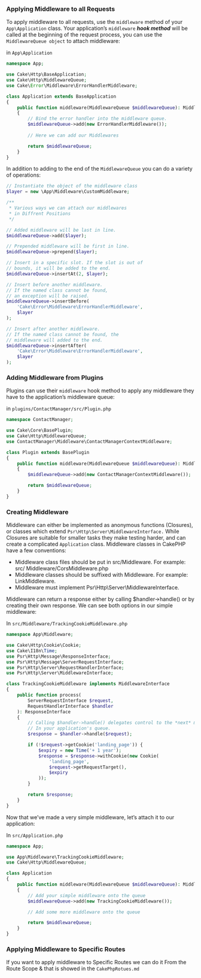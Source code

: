 ### Applying Middleware to all __Requests__

To apply middleware to all requests, use the `middleware` method of your `App\Application` class. Your application’s `middleware` ___hook method___ will be called at the beginning of the request process, you can use the `MiddlewareQueue object` to attach middleware:

in `App\Application`

```php
namespace App;

use Cake\Http\BaseApplication;
use Cake\Http\MiddlewareQueue;
use Cake\Error\Middleware\ErrorHandlerMiddleware;

class Application extends BaseApplication
{
    public function middleware(MiddlewareQueue $middlewareQueue): MiddlewareQueue
    {
        // Bind the error handler into the middleware queue.
        $middlewareQueue->add(new ErrorHandlerMiddleware());
        
        // Here we can add our Middlewares

        return $middlewareQueue;
    }
}
```

In addition to adding to the end of the `MiddlewareQueue` you can do a variety of operations:

```php
// Instantiate the object of the middleware class
$layer = new \App\Middleware\CustomMiddleware;

/**
 * Various ways we can attach our middlewares 
 * in Diffrent Positions
 */

// Added middleware will be last in line.
$middlewareQueue->add($layer);

// Prepended middleware will be first in line.
$middlewareQueue->prepend($layer);

// Insert in a specific slot. If the slot is out of
// bounds, it will be added to the end.
$middlewareQueue->insertAt(2, $layer);

// Insert before another middleware.
// If the named class cannot be found,
// an exception will be raised.
$middlewareQueue->insertBefore(
    'Cake\Error\Middleware\ErrorHandlerMiddleware',
    $layer
);

// Insert after another middleware.
// If the named class cannot be found, the
// middleware will added to the end.
$middlewareQueue->insertAfter(
    'Cake\Error\Middleware\ErrorHandlerMiddleware',
    $layer
);
```

### Adding Middleware from Plugins

Plugins can use their `middleware` hook method to apply any middleware they have to the application’s middleware queue:

in `plugins/ContactManager/src/Plugin.php`

```php
namespace ContactManager;

use Cake\Core\BasePlugin;
use Cake\Http\MiddlewareQueue;
use ContactManager\Middleware\ContactManagerContextMiddleware;

class Plugin extends BasePlugin
{
    public function middleware(MiddlewareQueue $middlewareQueue): MiddlewareQueue
    {
        $middlewareQueue->add(new ContactManagerContextMiddleware());

        return $middlewareQueue;
    }
}
```

### Creating Middleware

Middleware can either be implemented as anonymous functions (Closures), or classes which extend `Psr\Http\Server\MiddlewareInterface.` While Closures are suitable for smaller tasks they make testing harder, and can create a complicated `Application` class. Middleware classes in CakePHP have a few conventions:

*   Middleware class files should be put in src/Middleware. For example: src/
    Middleware/CorsMiddleware.php
*   Middleware classes should be suffixed with Middleware. For example:
    LinkMiddleware.
*   Middleware must implement Psr\Http\Server\MiddlewareInterface.

Middleware can return a response either by calling $handler->handle() or by creating their own response. We can see both options in our simple middleware:

In `src/Middleware/TrackingCookieMiddleware.php`

```php
namespace App\Middleware;

use Cake\Http\Cookie\Cookie;
use Cake\I18n\Time;
use Psr\Http\Message\ResponseInterface;
use Psr\Http\Message\ServerRequestInterface;
use Psr\Http\Server\RequestHandlerInterface;
use Psr\Http\Server\MiddlewareInterface;

class TrackingCookieMiddleware implements MiddlewareInterface
{
    public function process(
        ServerRequestInterface $request,
        RequestHandlerInterface $handler
    ): ResponseInterface
    {
        // Calling $handler->handle() delegates control to the *next* middleware
        // In your application's queue.
        $response = $handler->handle($request);

        if (!$request->getCookie('landing_page')) {
            $expiry = new Time('+ 1 year');
            $response = $response->withCookie(new Cookie(
                'landing_page',
                $request->getRequestTarget(),
                $expiry
            ));
        }

        return $response;
    }
}
```

Now that we’ve made a very simple middleware, let’s attach it to our application:

In `src/Application.php`

```php
namespace App;

use App\Middleware\TrackingCookieMiddleware;
use Cake\Http\MiddlewareQueue;

class Application
{
    public function middleware(MiddlewareQueue $middlewareQueue): MiddlewareQueue
    {
        // Add your simple middleware onto the queue
        $middlewareQueue->add(new TrackingCookieMiddleware());

        // Add some more middleware onto the queue

        return $middlewareQueue;
    }
}
```

### Applying Middleware to Specific Routes

If you want to apply middleware to Specific Routes we can do it From the Route Scope & that is showed in the `CakePhpRotues.md`


